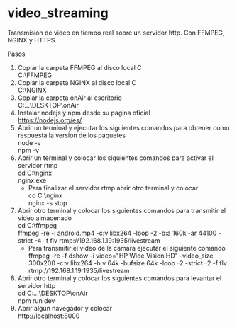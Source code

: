 # video_streaming
Transmisión de video en tiempo real sobre un servidor http. Con FFMPEG, NGINX y HTTPS.

Pasos
1. Copiar la carpeta FFMPEG al disco local C  <br>
   C:\FFMPEG
2. Copiar la carpeta NGINX al disco local C <br>
   C:\NGINX
3. Copiar la carpeta onAir al escritorio <br>
   C:\...\DESKTOP\onAir
4. Instalar nodejs y npm desde su pagina oficial  <br>
   https://nodejs.org/es/ 
5. Abrir un terminal y ejecutar los siguientes comandos para obtener como respuesta la version de los paquetes <br>
   node -v <br>
   npm -v <br>
6. Abrir un terminal y colocar los siguientes comandos para activar el servidor rtmp <br>
   cd C:\nginx  <br>
   nginx.exe
   - Para finalizar el servidor rtmp abrir otro terminal y colocar <br>
      cd C:\nginx <br>
      nginx -s stop
7. Abrir otro terminal y colocar los siguientes comandos para transmitir el video almacenado <br>
   cd C:\ffmpeg <br>
   ffmpeg -re -i android.mp4 -c:v libx264 -loop -2 -b:a 160k -ar 44100 -strict -4 -f flv rtmp://192.168.1.19:1935/livestream
   - Para transmitir el video de la camara ejecutar el siguiente comando  <br>
      ffmpeg -re -f dshow -i video="HP Wide Vision HD" -video_size 300x200 -c:v libx264 -b:v 64k -bufsize 64k -loop -2 -strict -2 -f flv rtmp://192.168.1.19:1935/livestream
8. Abrir otro terminal y colocar los siguientes comandos para levantar el servidor http <br>
   cd C:\...\DESKTOP\onAir <br>
   npm run dev 
9. Abrir algun navegador y colocar <br>
   http://localhost:8000
   
  
  
 
 
